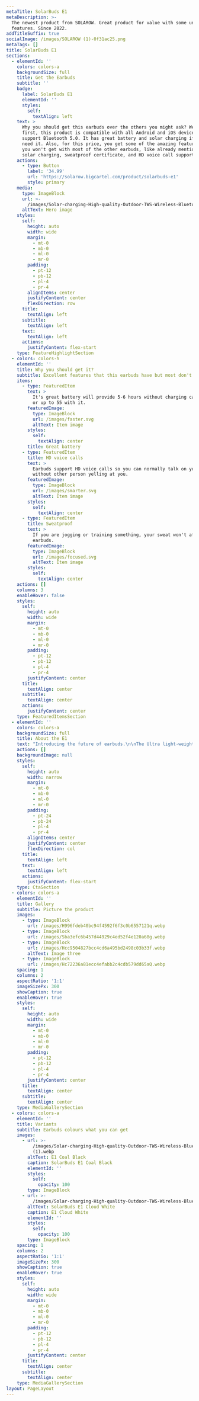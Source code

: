 ```yaml
---
metaTitle: SolarBuds E1
metaDescription: >-
  The newest product from SOLAROW. Great product for value with some unusual
  features. Since 2022.
addTitleSuffix: true
socialImage: /images/SOLAROW (1)-0f31ac25.png
metaTags: []
title: SolarBuds E1
sections:
  - elementId: ''
    colors: colors-a
    backgroundSize: full
    title: Get the Earbuds
    subtitle: ''
    badge:
      label: SolarBuds E1
      elementId: ''
      styles:
        self:
          textAlign: left
    text: >
      Why you should get this earbuds over the others you might ask? Well, for
      first, this product is compatible with all Android and iOS devices that
      support Bluetooth 5.0. It has great battery and solar charging if you even
      need it. Also, for this price, you get some of the amazing features that
      you won't get with most of the other earbuds, like already mentioned,
      solar charging, sweatproof certificate, and HD voice call support.
    actions:
      - type: Button
        label: '34.99'
        url: 'https://solarow.bigcartel.com/product/solarbuds-e1'
        style: primary
    media:
      type: ImageBlock
      url: >-
        /images/Solar-charging-High-quality-Outdoor-TWS-Wireless-Bluetooth-Earphones-Sport-Music-Real-HiFi-Stereo-Earbud-For.jpg_Q90.jpg_.webp
      altText: Hero image
    styles:
      self:
        height: auto
        width: wide
        margin:
          - mt-0
          - mb-0
          - ml-0
          - mr-0
        padding:
          - pt-12
          - pb-12
          - pl-4
          - pr-4
        alignItems: center
        justifyContent: center
        flexDirection: row
      title:
        textAlign: left
      subtitle:
        textAlign: left
      text:
        textAlign: left
      actions:
        justifyContent: flex-start
    type: FeatureHighlightSection
  - colors: colors-h
    elementId: ''
    title: Why you should get it?
    subtitle: Excellent features that this earbuds have but most don't.
    items:
      - type: FeaturedItem
        text: >
          It's great battery will provide 5-6 hours without charging case needed
          or up to 55 with it.
        featuredImage:
          type: ImageBlock
          url: /images/faster.svg
          altText: Item image
        styles:
          self:
            textAlign: center
        title: Great battery
      - type: FeaturedItem
        title: HD voice calls
        text: >
          Earbuds support HD voice calls so you can normally talk on your phone
          without other person yelling at you.
        featuredImage:
          type: ImageBlock
          url: /images/smarter.svg
          altText: Item image
        styles:
          self:
            textAlign: center
      - type: FeaturedItem
        title: Sweatproof
        text: >
          If you are jogging or training something, your sweat won't affect your
          earbuds.
        featuredImage:
          type: ImageBlock
          url: /images/focused.svg
          altText: Item image
        styles:
          self:
            textAlign: center
    actions: []
    columns: 3
    enableHover: false
    styles:
      self:
        height: auto
        width: wide
        margin:
          - mt-0
          - mb-0
          - ml-0
          - mr-0
        padding:
          - pt-12
          - pb-12
          - pl-4
          - pr-4
        justifyContent: center
      title:
        textAlign: center
      subtitle:
        textAlign: center
      actions:
        justifyContent: center
    type: FeaturedItemsSection
  - elementId: ''
    colors: colors-a
    backgroundSize: full
    title: About the E1
    text: "Introducing the future of earbuds.\n\nThe Ultra light-weight wireless earbuds called SolarBuds E1, is the best of the best for all users. Its features are unique and distinguishable from the others; with sweatproof, HD voice call support, 3D sound, and a piece of technology called an Active Noise Cancellation.\\n-Exclusive and characteristic features of E1\\n-Ultra light-weight wireless earbuds meant for all users\\n-Sweatproof design that prevents from getting\r hear and be heard with your SolarBuds E1s.\n\nIt’s time to cut the cord and go wireless. Power up the E1s with the touch of a button. The ergonomic design feels comfortable, and with its ability to charge wirelessly, you’ll never have to worry about sitting with a dead battery.\n\n\r\nAvoid your long, boring drives. These totally wireless, totally solar headphones from SolarBuds come ready to go, need no case, and last up to 6 hours. Or, use the built-in wireless charging case for an extra 55 hours of play. Sweatproof, comfortable, and has HD voice call support and 3D surround sound for gaming. The set also includes ANC to keep up with the highs and lows of your music. Just hit play and your tunes are ready to go.\n"
    actions: []
    backgroundImage: null
    styles:
      self:
        height: auto
        width: narrow
        margin:
          - mt-0
          - mb-0
          - ml-0
          - mr-0
        padding:
          - pt-24
          - pb-24
          - pl-4
          - pr-4
        alignItems: center
        justifyContent: center
        flexDirection: col
      title:
        textAlign: left
      text:
        textAlign: left
      actions:
        justifyContent: flex-start
    type: CtaSection
  - colors: colors-a
    elementId: ''
    title: Gallery
    subtitle: Picture the product
    images:
      - type: ImageBlock
        url: /images/H996fdeb40bc94f4592f6f3c0b6557121q.webp
      - type: ImageBlock
        url: /images/Sba3efc6b457d44929c4ed52f4e120a68g.webp
      - type: ImageBlock
        url: /images/Hcc9504827bcc4cd6a495bd2498c03b33f.webp
        altText: Image three
      - type: ImageBlock
        url: /images/Hc72236a81ecc4efabb2c4cdb579dd65aQ.webp
    spacing: 1
    columns: 2
    aspectRatio: '1:1'
    imageSizePx: 300
    showCaption: true
    enableHover: true
    styles:
      self:
        height: auto
        width: wide
        margin:
          - mt-0
          - mb-0
          - ml-0
          - mr-0
        padding:
          - pt-12
          - pb-12
          - pl-4
          - pr-4
        justifyContent: center
      title:
        textAlign: center
      subtitle:
        textAlign: center
    type: MediaGallerySection
  - colors: colors-a
    elementId: ''
    title: Variants
    subtitle: Earbuds colours what you can get
    images:
      - url: >-
          /images/Solar-charging-High-quality-Outdoor-TWS-Wireless-Bluetooth-Earphones-Sport-Music-Real-HiFi-Stereo-Earbud-For.jpg_640x640
          (1).webp
        altText: E1 Coal Black
        caption: SolarBuds E1 Coal Black
        elementId: ''
        styles:
          self:
            opacity: 100
        type: ImageBlock
      - url: >-
          /images/Solar-charging-High-quality-Outdoor-TWS-Wireless-Bluetooth-Earphones-Sport-Music-Real-HiFi-Stereo-Earbud-For.jpg_640x640-d1cc04dd.webp
        altText: SolarBuds E1 Cloud White
        caption: E1 Cloud White
        elementId: ''
        styles:
          self:
            opacity: 100
        type: ImageBlock
    spacing: 1
    columns: 2
    aspectRatio: '1:1'
    imageSizePx: 300
    showCaption: true
    enableHover: true
    styles:
      self:
        height: auto
        width: wide
        margin:
          - mt-0
          - mb-0
          - ml-0
          - mr-0
        padding:
          - pt-12
          - pb-12
          - pl-4
          - pr-4
        justifyContent: center
      title:
        textAlign: center
      subtitle:
        textAlign: center
    type: MediaGallerySection
layout: PageLayout
---
```

